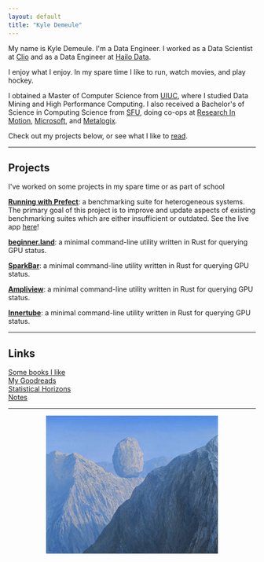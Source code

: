 ```yaml
---
layout: default
title: "Kyle Demeule"
---
```


My name is Kyle Demeule. I'm a Data Engineer. I worked as a Data Scientist at [Clio](https://www.clio.com) and as a Data Engineer at [Hailo Data](https://hailodata.com/).

I enjoy what I enjoy. In my spare time I like to run, watch movies, and play hockey.

I obtained a Master of Computer Science from [UIUC](https://illinois.edu/), where I studied Data Mining and High Performance Computing. I also received a Bachelor's of Science in Computing Science from [SFU](https://www.sfu.ca/), doing co-ops at [Research In Motion](https://www.researchinmotion.com/), [Microsoft](https://www.microsoft.com/), and [Metalogix](https://www.quest.com/metalogix/).

Check out my projects below, or see what I like to [read](./books).

---

## Projects

I've worked on some projects in my spare time or as part of school

**[Running with Prefect](https://github.com/kyledemeule/running-with-prefect)**: a benchmarking suite for heterogeneous systems. The primary goal of this project is to improve and update aspects of existing benchmarking suites which are either insufficient or outdated. See the live app [here](https://running-with-prefect.streamlit.app/)!

**[beginner.land](https://beginner.land)**: a minimal command-line utility written in Rust for querying GPU status.

**[SparkBar](https://github.com/BDHU/gpuinfo)**: a minimal command-line utility written in Rust for querying GPU status.

**[Ampliview](https://github.com/BDHU/gpuinfo)**: a minimal command-line utility written in Rust for querying GPU status.

**[Innertube](https://github.com/BDHU/gpuinfo)**: a minimal command-line utility written in Rust for querying GPU status.

---

## Links

[Some books I like](./books)  
[My Goodreads](https://www.goodreads.com/user/show/134975324-kyle)  
[Statistical Horizons](https://statisticalhorizons.com/)  
[Notes](/notes)

---

<p align="center"><img style="width:350px;" src="/assets/img/logo.jpg" /></p>
